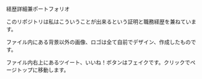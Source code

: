 経歴詳細兼ポートフォリオ

このリポジトリは私はこういうことが出来るという証明と職務経歴を兼ねています。

ファイル内にある背景以外の画像、ロゴは全て自前でデザイン、作成したものです。

ファイル内右上にあるツイート、いいね！ボタンはフェイクです。クリックでページトップに移動します。

